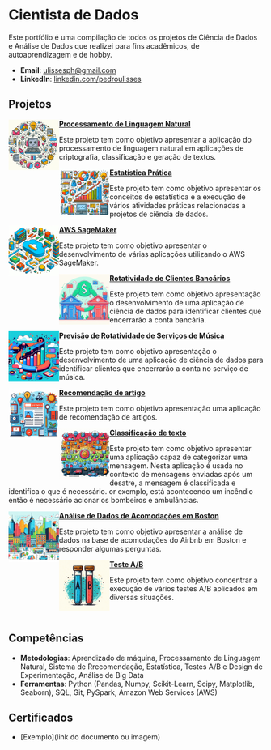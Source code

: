 # Cientista de Dados

Este portfólio é uma compilação de todos os projetos de Ciência de Dados e Análise de Dados que realizei para fins acadêmicos, de autoaprendizagem e de hobby.

- **Email**: [ulissesph@gmail.com](ulissesph@gmail.com)
- **LinkedIn**: [linkedin.com/pedroulisses](https://www.linkedin.com/in/pedroulisses/)


## Projetos

<img align="left" width="100" height="100" src="assets\img\projects\pln.jpg"> **[Processamento de Linguagem Natural](https://github.com/ordepzero/natural_language_processing_udemy)**

Este projeto tem como objetivo apresentar a aplicação do processamento de linguagem natural em aplicações de criptografia, classificação e geração de textos.



<img align="left" width="100" height="100" src="assets\img\projects\estatistica_pratica.jpg"> **[Estatística Prática](https://github.com/ordepzero/estatistica_pratica)**

Este projeto tem como objetivo apresentar os conceitos de estatística e a execução de vários atividades práticas relacionadas a projetos de ciência de dados.



<img align="left" width="100" height="100" src="assets\img\projects\cloud_arq.jpg"> **[AWS SageMaker](https://github.com/ordepzero/aws_machine_learning)**
 
Este projeto tem como objetivo apresentar o desenvolvimento de várias aplicações utilizando o AWS SageMaker.



<img align="left" width="100" height="100" src="assets\img\projects\bank_churn.jpg"> **[Rotatividade de Clientes Bancários](https://github.com/ordepzero/bank_churn_problem)**

Este projeto tem como objetivo apresentação o desenvolvimento de uma aplicação de ciência de dados para identificar clientes que encerrarão a conta bancária.



<img align="left" width="100" height="100" src="assets\img\projects\sparkfy.jpg"> **[Previsão de Rotatividade de Serviços de Música](https://github.com/ordepzero/sparkify)**

Este projeto tem como objetivo apresentação o desenvolvimento de uma aplicação de ciência de dados para identificar clientes que encerrarão a conta no serviço de música.



<img align="left" width="100" height="100" src="assets\img\projects\recomendacao_artigo.jpg"> **[Recomendação de artigo](https://github.com/ordepzero/recommendations_with_ibm)** 

Este projeto tem como objetivo apresentação uma aplicação de recomendação de artigos.



<img align="left" width="100" height="100" src="assets\img\projects\disaster_response.jpg"> **[Classificação de texto](https://github.com/ordepzero/disaster_respnse_pipeline)**

Este projeto tem como objetivo apresentar uma aplicação capaz de categorizar uma mensagem. Nesta aplicação é usada no contexto de mensagens enviadas após um desatre, a mensagem é classificada e identifica o que é necessário. or exemplo, está acontecendo um incêndio então é necessário acionar os bombeiros e ambulâncias.



<img align="left" width="100" height="100" src="assets\img\projects\airbnb_boston.jpg"> **[Análise de Dados de Acomodações em Boston](https://github.com/ordepzero/airbnb_boston)** 

Este projeto tem como objetivo apresentar a análise de dados na base de acomodações do Airbnb em Boston e responder algumas perguntas.



<img align="left" width="100" height="100" src="assets\img\projects\teste_AB.jpg"> **[Teste A/B](https://github.com/ordepzero/Analyze_AB_test)** 

Este projeto tem como objetivo concentrar a execução de vários testes A/B aplicados em diversas situações.

<br />

 
## Competências

- **Metodologias**: Aprendizado de máquina, Processamento de Linguagem Natural, Sistema de Rrecomendação, Estatística, Testes A/B e Design de Experimentação, Análise de Big Data
- **Ferramentas**: Python (Pandas, Numpy, Scikit-Learn, Scipy, Matplotlib, Seaborn), SQL, Git, PySpark, Amazon Web Services (AWS)

## Certificados

- [Exemplo](link do documento ou imagem)